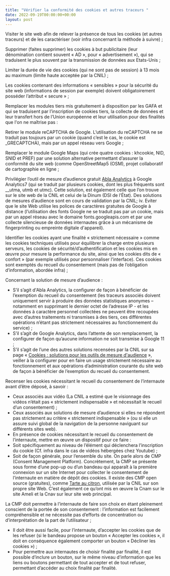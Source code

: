 ```yaml
---
title: "Vérifier la conformité des cookies et autres traceurs "
date: 2022-09-19T00:00:00+00:00
layout: post
---
```


Visiter le site web afin de relever la présence de tous les cookies (et autres traceurs) et de les caractériser (voir infra concernant la méthode à suivre) ;

Supprimer (faites supprimer) les cookies à but publicitaire (leur dénomination contient souvent « AD », pour « advertisement »), qui se traduisent le plus souvent par la transmission de données aux Etats-Unis ;

Limiter la durée de vie des cookies (qui ne sont pas de session) à 13 mois au maximum (limite haute acceptée par la CNIL) ;

Les cookies contenant des informations « sensibles » pour la sécurité du site web (informations de session par exemple) doivent obligatoirement posséder l’attribut
« secure » ;

Remplacer les modules tiers mis gratuitement à disposition par les GAFA et qui se traduisent par l’inscription de cookies tiers, la collecte de données et leur transfert hors de l’Union européenne et leur utilisation pour des finalités que l'on ne maîtrise pas :

Retirer le module reCAPTCHA de Google. L’utilisation du reCAPTCHA ne se traduit pas toujours par un cookie (quand c’est le cas, le cookie est _GRECAPTCHA), mais par un appel réseau vers Google ;

Remplacer le module Google Maps (qui crée quatre cookies : khcookie, NID, SNID et PREF) par une solution alternative permettant d’assurer la conformité du site web (comme OpenStreetMap5 (OSM), projet collaboratif de cartographie en ligne ;

Privilégier l’outil de mesure d’audience gratuit [Abla Analytics](https://abla.io) à Google Analytics7 (qui se traduit par plusieurs cookies, dont les plus fréquents sont __utma, utmb et utmc). Cette solution, est également celle que l’on trouve sur le site web de la CNIL et celui de la Dinum (DSI de l’État). Des solutions de mesures d’audience sont en cours de validation par la CNIL;
iv.	Eviter que le site Web utilise les polices de caractères gratuites de Google à distance (l’utilisation des fonts Google ne se traduit pas par un cookie, mais par un appel réseau avec le domaine fonts.googleapis.com et par une collecte silencieuse de données internautes grâce à un mécanisme de fingerprinting ou empreinte digitale d'appareil).

Identifier les cookies ayant une finalité « strictement nécessaire » comme les cookies techniques utilisés pour équilibrer la charge entre plusieurs serveurs, les cookies de sécurité/d’authentification et les cookies mis en œuvre pour mesure la performance du site, ainsi que les cookies dits de « confort » (par exemple utilisés pour personnaliser l’interface). Ces cookies sont exemptés du recueil du consentement (mais pas de l’obligation d’information, abordée infra) ;

Concernant la solution de mesure d’audience :
- S’il s’agit d'Abla Analytics, la configurer de façon à bénéficier de l’exemption du recueil du consentement (les traceurs associés doivent uniquement servir à produire des données statistiques anonymes – notamment en supprimant le dernier octet de l’adresse IP - et les données à caractère personnel collectées ne peuvent être recoupées avec d’autres traitements ni transmises à des tiers, ces différentes opérations n’étant pas strictement nécessaires au fonctionnement du service) ;
-	S’il s’agit de Google Analytics, dans l’attente de son remplacement, la configurer de façon qu’aucune information ne soit transmise à Google 11 ;
- S’il s’agit de l’une des autres solutions recensées par la CNIL sur sa page « [Cookies :  solutions  pour  les outils  de mesure d'audience](https://www.cnil.fr/fr/cookies-solutions-pour-les-outils-de-mesure-daudience) », veiller à la configurer pour en faire un usage strictement nécessaire au fonctionnement et aux opérations d’administration courante du site web de façon à bénéficier de l’exemption du recueil du consentement.

Recenser les cookies nécessitant le recueil du consentement de l’internaute avant d’être déposé, à savoir :
- Ceux associés aux vidéo (La CNIL a estimé que le visionnage des vidéos n’était pas « strictement indispensable » et nécessitait le recueil d’un consentement) ;
- Ceux associés aux solutions de mesure d’audience si elles ne répondent pas strictement au critère « strictement indispensable » (ou si elle un assure suivi global de la navigation de la personne naviguant sur différents sites web).
- En présence de cookies nécessitant le recueil du consentement de l’internaute, mettre en œuvre un dispositif pour ce faire :
- Soit spécifiquement au niveau de l’élément qui déclenchera l’inscription du cookie (Cf. infra dans le cas de vidéos hébergées chez Youtube) ;
- Soit de façon générale, pour l’ensemble du site. On parle alors de CMP (Consent Management Platform). Concrètement, la CMP se présente sous forme d’une pop-up ou d’un bandeau qui apparaît à la première connexion sur un site Internet pour collecter le consentement de l’internaute en matière de dépôt des cookies. Il existe des CMP open source (gratuites), comme [Tarte au citron](https://tarteaucitron.io/fr/), utilisée par la CNIL sur son propre site Web. C’est également ce qu’ont mis en œuvre la Cnam sur le site Ameli et la Cnav sur leur site web principal.

La CMP doit permettre à l’internaute de faire son choix en étant pleinement conscient de la portée de son consentement : l’information est facilement compréhensible et ne nécessite pas d’efforts de concentration ou d’interprétation de la part de l’utilisateur ;
- Il doit être aussi facile, pour l’internaute, d’accepter les cookies que de les refuser (si le bandeau propose un bouton « Accepter les cookies », il doit en conséquence également comporter un bouton « Décliner les cookies ») ;
- Pour permettre aux internautes de choisir finalité par finalité, il est possible d’inclure un bouton, sur le même niveau d’information que les liens ou boutons permettant de tout accepter et de tout refuser, permettant d’accéder au choix finalité par finalité.
